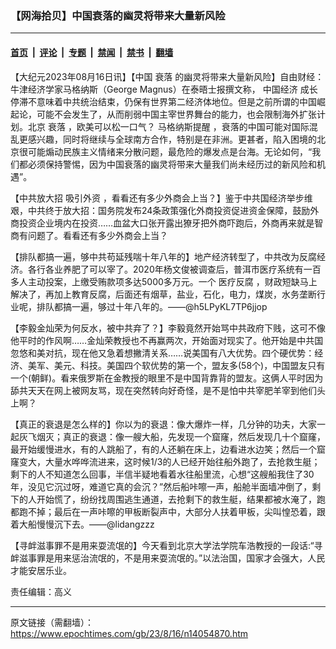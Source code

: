 ### 【网海拾贝】中国衰落的幽灵将带来大量新风险

---

#### [首页](../../../..?n14054870) &nbsp;|&nbsp; [评论](../../../../../epoch-comment?n14054870) &nbsp;|&nbsp; [专题](../../../../../epoch-special?n14054870) &nbsp;|&nbsp; [禁闻](../../../../../epoch-news?n14054870) &nbsp;|&nbsp; [禁书](../../../../../books?n14054870) &nbsp;|&nbsp; [翻墙](https://github.com/gfw-breaker/nogfw/blob/master/README.md?n14054870)


<div class="post_content" id="artbody" itemprop="articleBody">
 <!-- article content begin -->
 <p>
  【大纪元2023年08月16日讯】【中国
  <ok href="https://www.epochtimes.com/gb/tag/%E8%A1%B0%E8%90%BD.html">
   衰落
  </ok>
  的幽灵将带来大量新风险】自由财经：牛津经济学家马格纳斯（George Magnus）在泰晤士报撰文称，
  <ok href="https://www.epochtimes.com/gb/tag/%E4%B8%AD%E5%9B%BD%E7%BB%8F%E6%B5%8E.html">
   中国经济
  </ok>
  成长停滞不意味着中共统治结束，仍保有世界第二经济体地位。但是之前所谓的中国崛起论，可能不会发生了，从而削弱中国主宰世界舞台的能力，也会限制海外扩张计划。北京
  <ok href="https://www.epochtimes.com/gb/tag/%E8%A1%B0%E8%90%BD.html">
   衰落
  </ok>
  ，欧美可以松一口气？
  <ok href="https://www.epochtimes.com/gb/tag/%E9%A9%AC%E6%A0%BC%E7%BA%B3%E6%96%AF%E6%8F%90%E9%86%92.html">
   马格纳斯提醒
  </ok>
  ，衰落的中国可能对国际混乱更感兴趣，同时将继续与全球南方合作，特别是在非洲。更甚者，陷入困境的北京很可能煽动民族主义情绪来分散问题，最危险的爆发点是台海。无论如何，“我们都必须保持警惕，因为中国衰落的幽灵将带来大量我们尚未经历过的新风险和机遇”。
 </p>
 <p>
  【中共放大招
  <ok href="https://www.epochtimes.com/gb/tag/%E5%90%B8%E5%BC%95%E5%A4%96%E8%B5%84.html">
   吸引外资
  </ok>
  ，看看还有多少外商会上当？】鉴于中共国经济举步维艰，中共终于放大招：国务院发布24条政策强化外商投资促进资金保障，鼓励外商投资企业境内在投资……血盆大口张开露出獠牙把外商吓跑后，外商再来就是智商有问题了。看看还有多少外商会上当？
 </p>
 <p>
  【排队都搞一遍，够中共苟延残喘十年八年的】地产经济转型了，中共改为反腐经济。各行各业养肥了可以宰了。2020年杨文俊被调查后，普洱市医疗系统有一百多人主动投案，上缴受贿款项多达5000多万元。一个
  <ok href="https://www.epochtimes.com/gb/tag/%E5%8C%BB%E7%96%97%E5%8F%8D%E8%85%90.html">
   医疗反腐
  </ok>
  ，财政短缺马上解决了，再加上教育反腐，后面还有烟草，盐业，石化，电力，煤炭，水务垄断行业呢，排队都搞一遍，够过十年八年的。——@h5LPyKL7TP6jjop
 </p>
 <p>
  【李毅金灿荣为何反水，被中共弃了？】李毅竟然开始骂中共政府下贱，这可不像他平时的作风啊……金灿荣教授也不再赢两次，开始面对现实了。他开始是中共国忽悠和美对抗，现在他又急着想撇清关系……说美国有八大优势。四个硬优势：经济、美军、美元、科技。美国四个软优势的第一个，盟友多(58个)，中国盟友只有一个(朝鲜)。看来俄罗斯在金教授的眼里不是中国背靠背的盟友。这俩人平时因为舔共天天在网上被网友骂，现在突然转向好奇怪，是不是怕中共宰肥羊宰到他们头上啊？
 </p>
 <p>
  【真正的衰退是怎么样的】你以为的衰退：像大爆炸一样，几分钟的功夫，大家一起灰飞烟灭；真正的衰退：像一艘大船，先发现一个窟窿，然后发现几十个窟窿，最开始缓慢进水，有的人跳船了，有的人还躺在床上，边看进水边笑；然后一个窟窿变大，大量水哗哗流进来，这时候1/3的人已经开始往船外跑了，去抢救生艇；剩下的人不知道怎么回事，半信半疑地看着水往船里流，心想“这艘船我住了30年，没见它沉过呀，难道它真的会沉？”然后船咔嚓一声，船舱半面墙冲倒了，剩下的人开始慌了，纷纷找周围逃生通道，去抢剩下的救生艇，结果都被水淹了，跑都跑不掉；最后在一声咔嚓的甲板断裂声中，大部分人扶着甲板，尖叫惶恐着，跟着大船慢慢沉下去。——@lidangzzz
 </p>
 <p>
  【寻衅滋事罪不是用来耍流氓的】今天看到北京大学法学院车浩教授的一段话:“寻衅滋事罪是用来惩治流氓的，不是用来耍流氓的。”以法治国，国家才会强大，人民才能安居乐业。
 </p>
 <p>
  责任编辑：高义
 </p>
 <!-- article content end -->
 <div id="below_article_ad">
 </div>
</div>


---

原文链接（需翻墙）：https://www.epochtimes.com/gb/23/8/16/n14054870.htm